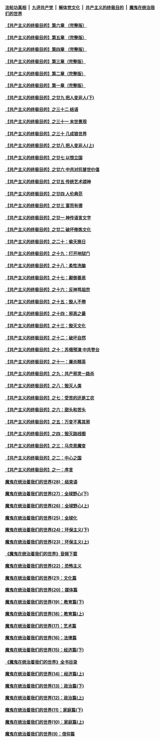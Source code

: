 

####  [法轮功真相](../../../../basic/blob/master/README.md?t=06280131) &nbsp;|&nbsp; [九评共产党](../../../../9ping.md/blob/master/README.md?t=06280131) &nbsp;|&nbsp; [解体党文化](../../../../jtdwh.md/blob/master/README.md?t=06280131)  &nbsp;|&nbsp; [共产主义的终极目的](../../../../gczydzjmd.md/blob/master/README.md?t=06280131) &nbsp;|&nbsp; [魔鬼在统治我们的世界](../../../../mgztzwmdsj.md/blob/master/README.md?t=06280131) 

#### [【共产主义的终极目的】第六章 （完整版）](../pages/nsc422/n11428913.md?t=06280131) 

#### [【共产主义的终极目的】第五章 （完整版）](../pages/nsc422/n11428912.md?t=06280131) 

#### [【共产主义的终极目的】第四章 （完整版）](../pages/nsc422/n11428907.md?t=06280131) 

#### [【共产主义的终极目的】第三章（完整版）](../pages/nsc422/n11428848.md?t=06280131) 

#### [【共产主义的终极目的】第二章（完整版）](../pages/nsc422/n11428831.md?t=06280131) 

#### [【共产主义的终极目的】第一章（完整版）](../pages/nsc422/n11417651.md?t=06280131) 

#### [【共产主义的终极目的】之廿九 把人变非人(下)](../pages/nsc422/n11344140.md?t=06280131) 

#### [【共产主义的终极目的】之三十二 结语](../pages/nsc422/n11360535.md?t=06280131) 

#### [【共产主义的终极目的】之三十一 末世景观](../pages/nsc422/n11351129.md?t=06280131) 

#### [【共产主义的终极目的】之三十 几成狼世界](../pages/nsc422/n11348280.md?t=06280131) 

#### [【共产主义的终极目的】之廿八 把人变非人(上)](../pages/nsc422/n11340492.md?t=06280131) 

#### [【共产主义的终极目的】之廿七 以恨立国](../pages/nsc422/n11336944.md?t=06280131) 

#### [【共产主义的终极目的】之廿六 中共对抗普世价值](../pages/nsc422/n11324785.md?t=06280131) 

#### [【共产主义的终极目的】之廿五 传统艺术颂神](../pages/nsc422/n11296396.md?t=06280131) 

#### [【共产主义的终极目的】之廿四 人伦典范](../pages/nsc422/n11296397.md?t=06280131) 

#### [【共产主义的终极目的】之廿三 富而有德](../pages/nsc422/n11283598.md?t=06280131) 

#### [【共产主义的终极目的】之廿一 神传语言文字](../pages/nsc422/n11263265.md?t=06280131) 

#### [【共产主义的终极目的】之廿二 破坏修炼文化](../pages/nsc422/n11245728.md?t=06280131) 

#### [【共产主义的终极目的】之二十：偷天换日](../pages/nsc422/n11238846.md?t=06280131) 

#### [【共产主义的终极目的】之十九：打开地狱门](../pages/nsc422/n11206376.md?t=06280131) 

#### [【共产主义的终极目的】之十八：柔性洗脑](../pages/nsc422/n11199994.md?t=06280131) 

#### [【共产主义的终极目的】之十七：颠倒善恶](../pages/nsc422/n11179782.md?t=06280131) 

#### [【共产主义的终极目的】之十六：反神骂祖宗](../pages/nsc422/n11166798.md?t=06280131) 

#### [【共产主义的终极目的】之十五：毁人不倦](../pages/nsc422/n11166792.md?t=06280131) 

#### [【共产主义的终极目的】之十四：邪恶之最](../pages/nsc422/n11150249.md?t=06280131) 

#### [【共产主义的终极目的】之十三：毁灭文化](../pages/nsc422/n11135227.md?t=06280131) 

#### [【共产主义的终极目的】之十二：破坏自然](../pages/nsc422/n11135214.md?t=06280131) 

#### [【共产主义的终极目的】之十：苏俄预演 中共登台](../pages/nsc422/n11118424.md?t=06280131) 

#### [【共产主义的终极目的】之十一：屠杀精英](../pages/nsc422/n11118442.md?t=06280131) 

#### [【共产主义的终极目的】之九：共产邪灵一路杀](../pages/nsc422/n11114139.md?t=06280131) 

#### [【共产主义的终极目的】之八：毁灭人类](../pages/nsc422/n11108503.md?t=06280131) 

#### [【共产主义的终极目的】之七：受苦的还是工农](../pages/nsc422/n11101809.md?t=06280131) 

#### [【共产主义的终极目的】之六：甜头和苦头](../pages/nsc422/n11096971.md?t=06280131) 

#### [【共产主义的终极目的】之五：万变不离其邪](../pages/nsc422/n11091285.md?t=06280131) 

#### [【共产主义的终极目的】之四：毁灭路线图](../pages/nsc422/n11086284.md?t=06280131) 

#### [【共产主义的终极目的】之三：马克思魔变](../pages/nsc422/n11061941.md?t=06280131) 

#### [【共产主义的终极目的】之二：中心之国](../pages/nsc422/n11047728.md?t=06280131) 

#### [【共产主义的终极目的】之一：序言](../pages/nsc422/n11086077.md?t=06280131) 

#### [魔鬼在统治着我们的世界(28)：结束语](../pages/nsc422/n10936246.md?t=06280131) 

#### [魔鬼在统治着我们的世界(27)：全球野心(下)](../pages/nsc422/n10928319.md?t=06280131) 

#### [魔鬼在统治着我们的世界(26)：全球野心(上)](../pages/nsc422/n10900318.md?t=06280131) 

#### [魔鬼在统治着我们的世界(25)：全球化](../pages/nsc422/n10788205.md?t=06280131) 

#### [魔鬼在统治着我们的世界(24)：环保主义(下)](../pages/nsc422/n10695307.md?t=06280131) 

#### [魔鬼在统治着我们的世界(23)：环保主义(上)](../pages/nsc422/n10688613.md?t=06280131) 

#### [《魔鬼在统治着我们的世界》音频下载](../pages/nsc422/n10635553.md?t=06280131) 

#### [魔鬼在统治着我们的世界(22)：恐怖主义](../pages/nsc422/n10614727.md?t=06280131) 

#### [魔鬼在统治着我们的世界(21)：文化篇](../pages/nsc422/n10597706.md?t=06280131) 

#### [魔鬼在统治着我们的世界(20)：媒体篇](../pages/nsc422/n10586579.md?t=06280131) 

#### [魔鬼在统治着我们的世界(19)：教育篇(下)](../pages/nsc422/n10564808.md?t=06280131) 

#### [魔鬼在统治着我们的世界(18)：教育篇(上)](../pages/nsc422/n10526970.md?t=06280131) 

#### [魔鬼在统治着我们的世界(17)：艺术篇](../pages/nsc422/n10499093.md?t=06280131) 

#### [魔鬼在统治着我们的世界(16)：法律篇](../pages/nsc422/n10485969.md?t=06280131) 

#### [魔鬼在统治着我们的世界(15)：经济篇(下)](../pages/nsc422/n10469975.md?t=06280131) 

#### [《魔鬼在统治着我们的世界》全书目录](../pages/nsc422/n10464261.md?t=06280131) 

#### [魔鬼在统治着我们的世界(14)：经济篇(上)](../pages/nsc422/n10457370.md?t=06280131) 

#### [魔鬼在统治着我们的世界(13)：政治篇(下)](../pages/nsc422/n10448270.md?t=06280131) 

#### [魔鬼在统治着我们的世界(12)：政治篇(上)](../pages/nsc422/n10444576.md?t=06280131) 

#### [魔鬼在统治着我们的世界(11)：家庭篇(下)](../pages/nsc422/n10440961.md?t=06280131) 

#### [魔鬼在统治着我们的世界(10)：家庭篇(上)](../pages/nsc422/n10435448.md?t=06280131) 

#### [魔鬼在统治着我们的世界(9)：信仰篇](../pages/nsc422/n10432159.md?t=06280131) 

